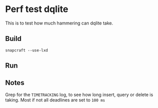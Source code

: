 # Perf test dqlite

This is to test how much hammering can dqlite take.

## Build

```shell
snapcraft --use-lxd
```

## Run


## Notes

Grep for the `TIMETRACKING` log, to see how long insert, query or delete is taking.  Most if not all deadlines are set to `100 ms`
